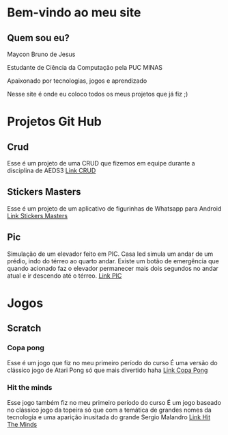 # Bem-vindo ao meu site

## Quem sou eu?

Maycon Bruno de Jesus

Estudante de Ciência da Computação pela PUC MINAS

Apaixonado por tecnologias, jogos e aprendizado

Nesse site é onde eu coloco todos os meus projetos que já fiz ;)

# Projetos Git Hub
## Crud
  Esse é um projeto de uma CRUD que fizemos em equipe durante a disciplina de AEDS3
    [Link CRUD](https://github.com/mayconbj15/crud)
    
## Stickers Masters
  Esse é um projeto de um aplicativo de figurinhas de Whatsapp para Android
  [Link Stickers Masters](https://github.com/mayconbj15/stickers)
  
## Pic
  Simulação de um elevador feito em PIC. Casa led simula um andar de um prédio, indo do térreo ao quarto andar.
    Existe um botão de emergência que quando acionado faz o elevador permanecer mais dois segundos no andar atual e ir descendo até o     térreo.
     [Link PIC](https://github.com/mayconbj15/PIC)

# Jogos
## Scratch
### Copa pong
  Esse é um jogo que fiz no meu primeiro período do curso 
    É uma versão do clássico jogo de Atari Pong só que mais divertido haha
    [Link Copa Pong](https://scratch.mit.edu/projects/209549519/)
    
### Hit the minds
  Esse jogo também fiz no meu primeiro período do curso 
    É um jogo baseado no clássico jogo da topeira só que com a temática de grandes nomes da tecnologia e uma aparição inusitada do grande Sergio Malandro
    [Link Hit The Minds](https://scratch.mit.edu/projects/222901172/)
